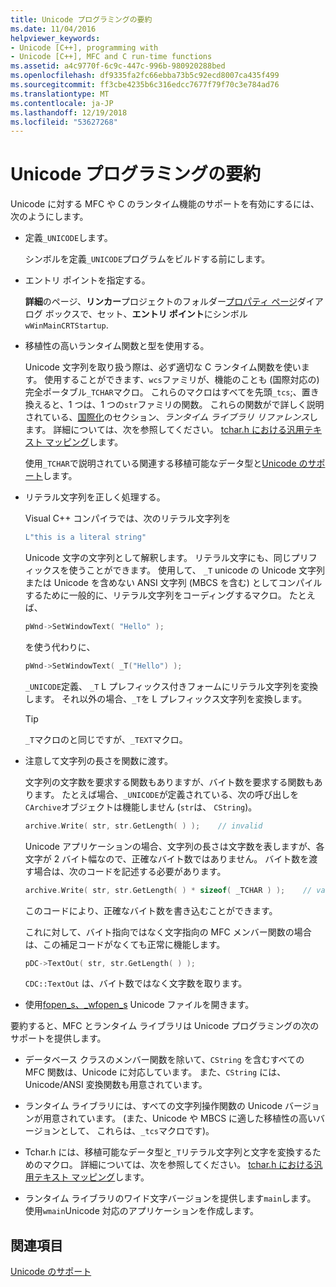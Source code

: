 ```yaml
---
title: Unicode プログラミングの要約
ms.date: 11/04/2016
helpviewer_keywords:
- Unicode [C++], programming with
- Unicode [C++], MFC and C run-time functions
ms.assetid: a4c9770f-6c9c-447c-996b-980920288bed
ms.openlocfilehash: df9335fa2fc66ebba73b5c92ecd8007ca435f499
ms.sourcegitcommit: ff3cbe4235b6c316edcc7677f79f70c3e784ad76
ms.translationtype: MT
ms.contentlocale: ja-JP
ms.lasthandoff: 12/19/2018
ms.locfileid: "53627268"
---
```

# <a name="unicode-programming-summary"></a>Unicode プログラミングの要約

Unicode に対する MFC や C のランタイム機能のサポートを有効にするには、次のようにします。

- 定義`_UNICODE`します。

   シンボルを定義`_UNICODE`プログラムをビルドする前にします。

- エントリ ポイントを指定する。

   **詳細**のページ、**リンカー**プロジェクトのフォルダー[プロパティ ページ](../ide/property-pages-visual-cpp.md)ダイアログ ボックスで、セット、**エントリ ポイント**にシンボル`wWinMainCRTStartup`.

- 移植性の高いランタイム関数と型を使用する。

   Unicode 文字列を取り扱う際は、必ず適切な C ランタイム関数を使います。 使用することができます、`wcs`ファミリが、機能のことも (国際対応の) 完全ポータブル`_TCHAR`マクロ。 これらのマクロはすべてを先頭`_tcs`;、置き換えると、1 つは、1 つの`str`ファミリの関数。 これらの関数がで詳しく説明されている、[国際化](../c-runtime-library/internationalization.md)のセクション、*ランタイム ライブラリ リファレンス*します。 詳細については、次を参照してください。 [tchar.h における汎用テキスト マッピング](../text/generic-text-mappings-in-tchar-h.md)します。

   使用`_TCHAR`で説明されている関連する移植可能なデータ型と[Unicode のサポート](../text/support-for-unicode.md)します。

- リテラル文字列を正しく処理する。

   Visual C++ コンパイラでは、次のリテラル文字列を

    ```cpp
    L"this is a literal string"
    ```

   Unicode 文字の文字列として解釈します。 リテラル文字にも、同じプリフィックスを使うことができます。 使用して、 `_T` unicode の Unicode 文字列または Unicode を含めない ANSI 文字列 (MBCS を含む) としてコンパイルするために一般的に、リテラル文字列をコーディングするマクロ。 たとえば、

    ```cpp
    pWnd->SetWindowText( "Hello" );
    ```

   を使う代わりに、

    ```cpp
    pWnd->SetWindowText( _T("Hello") );
    ```

   `_UNICODE`定義、 `_T` L プレフィックス付きフォームにリテラル文字列を変換します。 それ以外の場合、`_T`を L プレフィックス文字列を変換します。

    > [!TIP]
    >  `_T`マクロのと同じですが、`_TEXT`マクロ。

- 注意して文字列の長さを関数に渡す。

   文字列の文字数を要求する関数もありますが、バイト数を要求する関数もあります。 たとえば場合、`_UNICODE`が定義されている、次の呼び出しを`CArchive`オブジェクトは機能しません (`str`は、 `CString`)。

    ```cpp
    archive.Write( str, str.GetLength( ) );    // invalid
    ```

   Unicode アプリケーションの場合、文字列の長さは文字数を表しますが、各文字が 2 バイト幅なので、正確なバイト数ではありません。 バイト数を渡す場合は、次のコードを記述する必要があります。

    ```cpp
    archive.Write( str, str.GetLength( ) * sizeof( _TCHAR ) );    // valid
    ```

   このコードにより、正確なバイト数を書き込むことができます。

   これに対して、バイト指向ではなく文字指向の MFC メンバー関数の場合は、この補足コードがなくても正常に機能します。

    ```cpp
    pDC->TextOut( str, str.GetLength( ) );
    ```

   `CDC::TextOut` は、バイト数ではなく文字数を取ります。

- 使用[fopen_s、_wfopen_s](../c-runtime-library/reference/fopen-s-wfopen-s.md) Unicode ファイルを開きます。

要約すると、MFC とランタイム ライブラリは Unicode プログラミングの次のサポートを提供します。

- データベース クラスのメンバー関数を除いて、`CString` を含むすべての MFC 関数は、Unicode に対応しています。 また、`CString` には、Unicode/ANSI 変換関数も用意されています。

- ランタイム ライブラリには、すべての文字列操作関数の Unicode バージョンが用意されています。 (また、Unicode や MBCS に適した移植性の高いバージョンとして、 これらは、`_tcs`マクロです)。

- Tchar.h には、移植可能なデータ型と`_T`リテラル文字列と文字を変換するためのマクロ。 詳細については、次を参照してください。 [tchar.h における汎用テキスト マッピング](../text/generic-text-mappings-in-tchar-h.md)します。

- ランタイム ライブラリのワイド文字バージョンを提供します`main`します。 使用`wmain`Unicode 対応のアプリケーションを作成します。

## <a name="see-also"></a>関連項目

[Unicode のサポート](../text/support-for-unicode.md)
